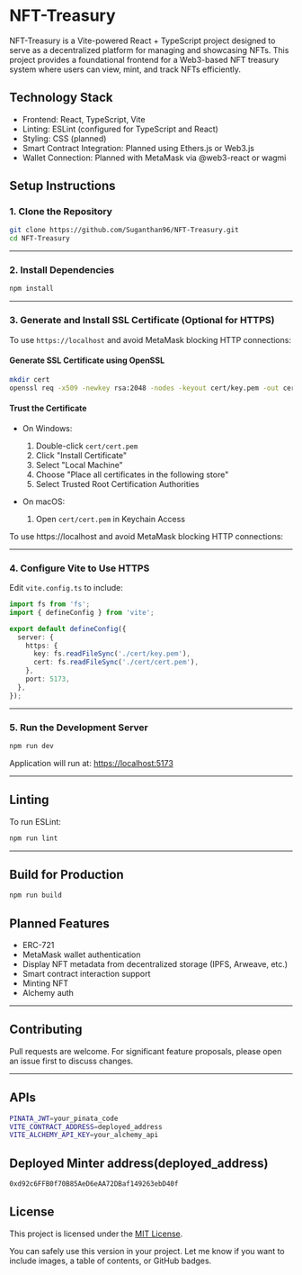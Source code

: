 # NFT-Treasury

NFT-Treasury is a Vite-powered React + TypeScript project designed to serve as a decentralized platform for managing and showcasing NFTs. This project provides a foundational frontend for a Web3-based NFT treasury system where users can view, mint, and track NFTs efficiently.

## Technology Stack

* Frontend: React, TypeScript, Vite
* Linting: ESLint (configured for TypeScript and React)
* Styling: CSS (planned)
* Smart Contract Integration: Planned using Ethers.js or Web3.js
* Wallet Connection: Planned with MetaMask via @web3-react or wagmi


## Setup Instructions

### 1. Clone the Repository

```bash
git clone https://github.com/Suganthan96/NFT-Treasury.git
cd NFT-Treasury
```
---

### 2. Install Dependencies

```bash
npm install
```

---

### 3. Generate and Install SSL Certificate (Optional for HTTPS)


To use `https://localhost` and avoid MetaMask blocking HTTP connections:

#### Generate SSL Certificate using OpenSSL

```bash
mkdir cert
openssl req -x509 -newkey rsa:2048 -nodes -keyout cert/key.pem -out cert/cert.pem -days 365
```

#### Trust the Certificate

* On Windows:

  1. Double-click `cert/cert.pem`
  2. Click "Install Certificate"
  3. Select "Local Machine"
  4. Choose "Place all certificates in the following store"
  5. Select Trusted Root Certification Authorities

* On macOS:

  1. Open `cert/cert.pem` in Keychain Access

To use https://localhost and avoid MetaMask blocking HTTP connections:

---

### 4. Configure Vite to Use HTTPS

Edit `vite.config.ts` to include:

```ts
import fs from 'fs';
import { defineConfig } from 'vite';

export default defineConfig({
  server: {
    https: {
      key: fs.readFileSync('./cert/key.pem'),
      cert: fs.readFileSync('./cert/cert.pem'),
    },
    port: 5173,
  },
});
```
---

### 5. Run the Development Server


```bash
npm run dev
```

Application will run at:
[https://localhost:5173](https://localhost:5173)

---

## Linting

To run ESLint:


```bash
npm run lint
```

---

## Build for Production


```bash
npm run build
```
## Planned Features

* ERC-721 
* MetaMask wallet authentication
* Display NFT metadata from decentralized storage (IPFS, Arweave, etc.)
* Smart contract interaction support
* Minting NFT
* Alchemy auth 

---

## Contributing

Pull requests are welcome.
For significant feature proposals, please open an issue first to discuss changes.


---

## APIs
```bash
PINATA_JWT=your_pinata_code
VITE_CONTRACT_ADDRESS=deployed_address
VITE_ALCHEMY_API_KEY=your_alchemy_api
```
## Deployed Minter address(deployed_address)
```bash
0xd92c6FFB0f70B85AeD6eAA72DBaf149263ebD40f
```
## License

This project is licensed under the [MIT License](LICENSE).


You can safely use this version in your project. Let me know if you want to include images, a table of contents, or GitHub badges.

